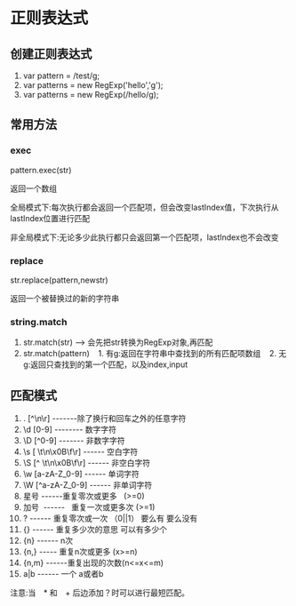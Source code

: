 # 正则表达式

## 创建正则表达式

1. var pattern = /test/g;
2. var patterns = new RegExp('hello','g');
3. var patterns = new RegExp(/hello/g);

## 常用方法

### exec

pattern.exec(str)

返回一个数组

全局模式下:每次执行都会返回一个匹配项，但会改变lastIndex值，下次执行从lastIndex位置进行匹配

非全局模式下:无论多少此执行都只会返回第一个匹配项，lastIndex也不会改变

### replace

str.replace(pattern,newstr)

返回一个被替换过的新的字符串

### string.match

1. str.match(str)  --> 会先把str转换为RegExp对象,再匹配
2. str.match(pattern)
    1. 有g:返回在字符串中查找到的所有匹配项数组
    2. 无g:返回只查找到的第一个匹配，以及index,input


## 匹配模式

1. . [^\n\r]  -------除了换行和回车之外的任意字符
2. \d [0-9]    --------   数字字符
3. \D [^0-9]   -------  非数字字符
4. \s [ \t\n\x0B\f\r] ------ 空白字符
5. \S [^ \t\n\x0B\f\r]  ------   非空白字符
6. \w [a-zA-Z_0-9]   ------      单词字符
7. \W [^a-zA-Z_0-9]  ------     非单词字符 
8. 星号 ------重复零次或更多   (>=0)
9. 加号  ------   重复一次或更多次  (>=1)
10. ?  ------   重复零次或一次   （0||1）  要么有 要么没有
11. {} ------   重复多少次的意思   可以有多少个  
12. {n} ------  n次
13. {n,} ----- 重复n次或更多  (x>=n)
14. {n,m} ------重复出现的次数(n<=x<=m)
15. a|b  ------  一个 a或者b  

注意:当　* 和　+ 后边添加？时可以进行最短匹配。
